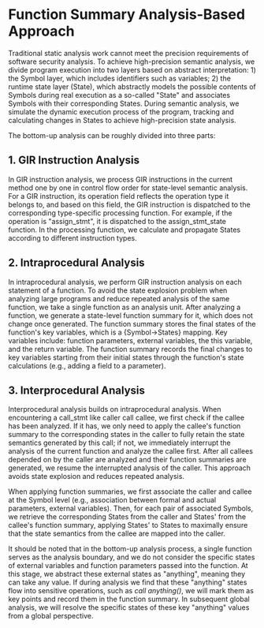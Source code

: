 
# Function Summary Analysis-Based Approach  
Traditional static analysis work cannot meet the precision requirements of software security analysis. To achieve high-precision semantic analysis, we divide program execution into two layers based on abstract interpretation: 1) the Symbol layer, which includes identifiers such as variables; 2) the runtime state layer (State), which abstractly models the possible contents of Symbols during real execution as a so-called "State" and associates Symbols with their corresponding States. During semantic analysis, we simulate the dynamic execution process of the program, tracking and calculating changes in States to achieve high-precision state analysis.  

The bottom-up analysis can be roughly divided into three parts:  

## 1. GIR Instruction Analysis  

In GIR instruction analysis, we process GIR instructions in the current method one by one in control flow order for state-level semantic analysis. For a GIR instruction, its operation field reflects the operation type it belongs to, and based on this field, the GIR instruction is dispatched to the corresponding type-specific processing function. For example, if the operation is "assign_stmt", it is dispatched to the assign_stmt_state function. In the processing function, we calculate and propagate States according to different instruction types.  


## 2. Intraprocedural Analysis  

In intraprocedural analysis, we perform GIR instruction analysis on each statement of a function. To avoid the state explosion problem when analyzing large programs and reduce repeated analysis of the same function, we take a single function as an analysis unit. After analyzing a function, we generate a state-level function summary for it, which does not change once generated. The function summary stores the final states of the function's key variables, which is a {Symbol->States} mapping. Key variables include: function parameters, external variables, the this variable, and the return variable. The function summary records the final changes to key variables starting from their initial states through the function's state calculations (e.g., adding a field to a parameter).  

## 3. Interprocedural Analysis  

Interprocedural analysis builds on intraprocedural analysis. When encountering a call_stmt like caller call callee, we first check if the callee has been analyzed. If it has, we only need to apply the callee's function summary to the corresponding states in the caller to fully retain the state semantics generated by this call; if not, we immediately interrupt the analysis of the current function and analyze the callee first. After all callees depended on by the caller are analyzed and their function summaries are generated, we resume the interrupted analysis of the caller. This approach avoids state explosion and reduces repeated analysis.  

When applying function summaries, we first associate the caller and callee at the Symbol level (e.g., association between formal and actual parameters, external variables). Then, for each pair of associated Symbols, we retrieve the corresponding States from the caller and States' from the callee's function summary, applying States' to States to maximally ensure that the state semantics from the callee are mapped into the caller.  

It should be noted that in the bottom-up analysis process, a single function serves as the analysis boundary, and we do not consider the specific states of external variables and function parameters passed into the function. At this stage, we abstract these external states as "anything", meaning they can take any value. If during analysis we find that these "anything" states flow into sensitive operations, such as *call anything()*, we will mark them as key points and record them in the function summary. In subsequent global analysis, we will resolve the specific states of these key "anything" values from a global perspective.
